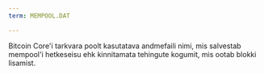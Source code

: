 ```yaml
---
term: MEMPOOL.DAT

---
```

Bitcoin Core'i tarkvara poolt kasutatava andmefaili nimi, mis salvestab mempool'i hetkeseisu ehk kinnitamata tehingute kogumit, mis ootab blokki lisamist.